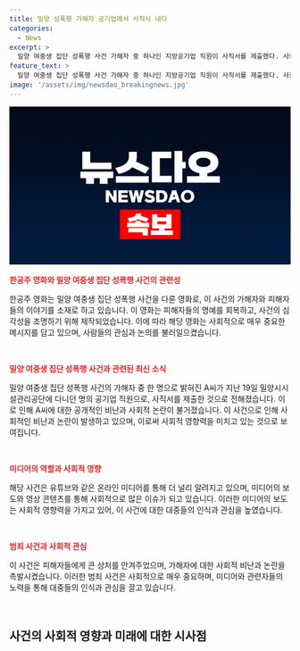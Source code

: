 ```yaml
---
title: 밀양 성폭행 가해자 공기업에서 사직서 내다
categories:
  - News
excerpt: >
  밀양 여중생 집단 성폭행 사건 가해자 중 하나인 지방공기업 직원이 사직서를 제출했다. 사회적 비난을 받은 A씨는 유튜브 채널의 지목을 받은 후 공공기관 게시판에서 많은 비난을 받았다. 해당 사건은 2004년 발생한 고등학생 44명에 의한 여중생 집단 성폭행 사건으로, 가해자들 중 단 한 명도 처벌을 받지 않아 논란이 되고 있다.
feature_text: >
  밀양 여중생 집단 성폭행 사건 가해자 중 하나인 지방공기업 직원이 사직서를 제출했다. 사회적 비난을 받은 A씨는 유튜브 채널의 지목을 받은 후 공공기관 게시판에서 많은 비난을 받았다. 해당 사건은 2004년 발생한 고등학생 44명에 의한 여중생 집단 성폭행 사건으로, 가해자들 중 단 한 명도 처벌을 받지 않아 논란이 되고 있다.
image: '/assets/img/newsdao_breakingnews.jpg'
---
```


<p><img src="/assets/img/newsdao_breakingnews.jpg" alt="koreaapp 속보" /></p>

<p><b><span style="color: #ee2323;">한공주 영화와 밀양 여중생 집단 성폭행 사건의 관련성</span></b>
<br></p>

<p data-ke-size="size16">한공주 영화는 밀양 여중생 집단 성폭행 사건을 다룬 영화로, 이 사건의 가해자와 피해자들의 이야기를 소재로 하고 있습니다. 이 영화는 피해자들의 명예를 회복하고, 사건의 심각성을 조명하기 위해 제작되었습니다. 이에 따라 해당 영화는 사회적으로 매우 중요한 메시지를 담고 있으며, 사람들의 관심과 논의를 불러일으켰습니다.</p>

<p><br></p>

<p><b><span style="color: #ee2323;">밀양 여중생 집단 성폭행 사건과 관련된 최신 소식</span></b>
<br></p>

<p data-ke-size="size16">밀양 여중생 집단 성폭행 사건의 가해자 중 한 명으로 밝혀진 A씨가 지난 19일 밀양시시설관리공단에 다니던 명의 공기업 직원으로, 사직서를 제출한 것으로 전해졌습니다. 이로 인해 A씨에 대한 공개적인 비난과 사회적 논란이 불거졌습니다. 이 사건으로 인해 사회적인 비난과 논란이 발생하고 있으며, 이로써 사회적 영향력을 미치고 있는 것으로 보여집니다.</p>

<p><br></p>

<p><b><span style="color: #ee2323;">미디어의 역할과 사회적 영향</span></b>
<br></p>

<p data-ke-size="size16">해당 사건은 유튜브와 같은 온라인 미디어를 통해 더 널리 알려지고 있으며, 미디어의 보도와 영상 콘텐츠를 통해 사회적으로 많은 이슈가 되고 있습니다. 이러한 미디어의 보도는 사회적 영향력을 가지고 있어, 이 사건에 대한 대중들의 인식과 관심을 높였습니다.</p>

<p><br></p>

<p><b><span style="color: #ee2323;">범죄 사건과 사회적 관심</span></b>
<br></p>

<p data-ke-size="size16">이 사건은 피해자들에게 큰 상처를 안겨주었으며, 가해자에 대한 사회적 비난과 논란을 촉발시켰습니다. 이러한 범죄 사건은 사회적으로 매우 중요하며, 미디어와 관련자들의 노력을 통해 대중들의 인식과 관심을 끌고 있습니다.</p>

<p><br></p>

<h2 data-ke-size="size26">사건의 사회적 영향과 미래에 대한 시사점</h2>

<p data-ke-size="size16"></p>

